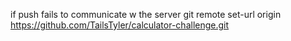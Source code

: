if push fails to communicate w the server
    git remote set-url origin https://github.com/TailsTyler/calculator-challenge.git
